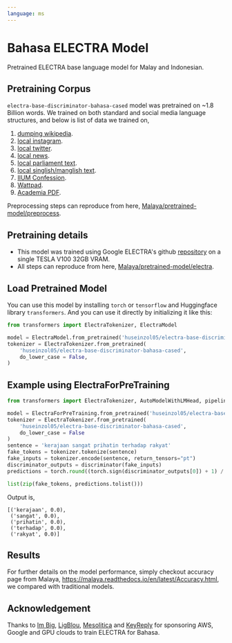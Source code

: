 ```yaml
---
language: ms
---
```


# Bahasa ELECTRA Model

Pretrained ELECTRA base language model for Malay and Indonesian. 

## Pretraining Corpus

`electra-base-discriminator-bahasa-cased` model was pretrained on ~1.8 Billion words. We trained on both standard and social media language structures, and below is list of data we trained on,

1. [dumping wikipedia](https://github.com/huseinzol05/Malaya-Dataset#wikipedia-1).
2. [local instagram](https://github.com/huseinzol05/Malaya-Dataset#instagram).
3. [local twitter](https://github.com/huseinzol05/Malaya-Dataset#twitter-1).
4. [local news](https://github.com/huseinzol05/Malaya-Dataset#public-news).
5. [local parliament text](https://github.com/huseinzol05/Malaya-Dataset#parliament).
6. [local singlish/manglish text](https://github.com/huseinzol05/Malaya-Dataset#singlish-text).
7. [IIUM Confession](https://github.com/huseinzol05/Malaya-Dataset#iium-confession).
8. [Wattpad](https://github.com/huseinzol05/Malaya-Dataset#wattpad).
9. [Academia PDF](https://github.com/huseinzol05/Malaya-Dataset#academia-pdf).

Preprocessing steps can reproduce from here, [Malaya/pretrained-model/preprocess](https://github.com/huseinzol05/Malaya/tree/master/pretrained-model/preprocess).

## Pretraining details

- This model was trained using Google ELECTRA's github [repository](https://github.com/google-research/electra) on a single TESLA V100 32GB VRAM.
- All steps can reproduce from here, [Malaya/pretrained-model/electra](https://github.com/huseinzol05/Malaya/tree/master/pretrained-model/electra).

## Load Pretrained Model

You can use this model by installing `torch` or `tensorflow` and Huggingface library `transformers`. And you can use it directly by initializing it like this:  

```python
from transformers import ElectraTokenizer, ElectraModel

model = ElectraModel.from_pretrained('huseinzol05/electra-base-discriminator-bahasa-cased')
tokenizer = ElectraTokenizer.from_pretrained(
    'huseinzol05/electra-base-discriminator-bahasa-cased',
    do_lower_case = False,
)
```

## Example using ElectraForPreTraining

```python
from transformers import ElectraTokenizer, AutoModelWithLMHead, pipeline

model = ElectraForPreTraining.from_pretrained('huseinzol05/electra-base-discriminator-bahasa-cased')
tokenizer = ElectraTokenizer.from_pretrained(
    'huseinzol05/electra-base-discriminator-bahasa-cased', 
    do_lower_case = False
)
sentence = 'kerajaan sangat prihatin terhadap rakyat'
fake_tokens = tokenizer.tokenize(sentence)
fake_inputs = tokenizer.encode(sentence, return_tensors="pt")
discriminator_outputs = discriminator(fake_inputs)
predictions = torch.round((torch.sign(discriminator_outputs[0]) + 1) / 2)

list(zip(fake_tokens, predictions.tolist()))
```

Output is,

```text
[('kerajaan', 0.0),
 ('sangat', 0.0),
 ('prihatin', 0.0),
 ('terhadap', 0.0),
 ('rakyat', 0.0)]
```

## Results

For further details on the model performance, simply checkout accuracy page from Malaya, https://malaya.readthedocs.io/en/latest/Accuracy.html, we compared with traditional models.

## Acknowledgement

Thanks to [Im Big](https://www.facebook.com/imbigofficial/), [LigBlou](https://www.facebook.com/ligblou), [Mesolitica](https://mesolitica.com/) and [KeyReply](https://www.keyreply.com/) for sponsoring AWS, Google and GPU clouds to train ELECTRA for Bahasa. 


